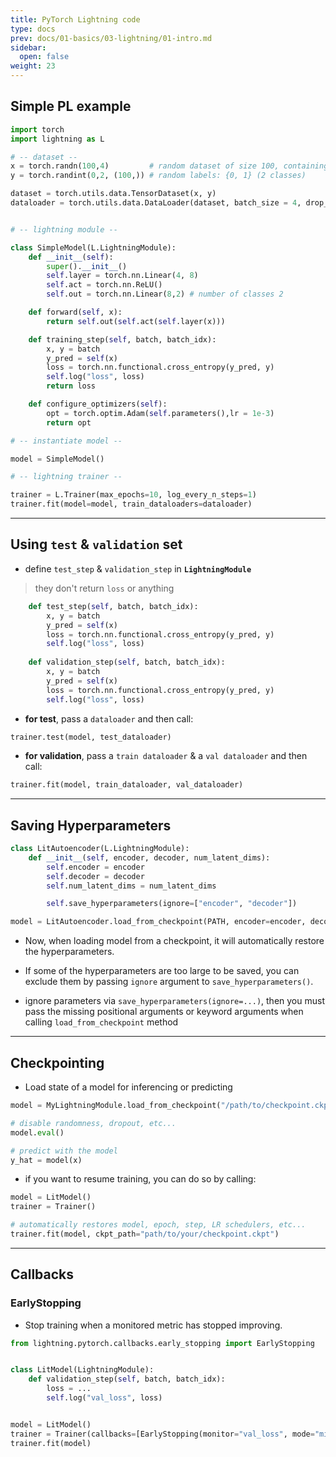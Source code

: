 ```yaml
---
title: PyTorch Lightning code
type: docs
prev: docs/01-basics/03-lightning/01-intro.md
sidebar:
  open: false
weight: 23
---
```


## Simple PL example

```python
import torch
import lightning as L

# -- dataset --
x = torch.randn(100,4)         # random dataset of size 100, containing 4 features
y = torch.randint(0,2, (100,)) # random labels: {0, 1} (2 classes)

dataset = torch.utils.data.TensorDataset(x, y)
dataloader = torch.utils.data.DataLoader(dataset, batch_size = 4, drop_last=True)


# -- lightning module --

class SimpleModel(L.LightningModule):
    def __init__(self):
        super().__init__()
        self.layer = torch.nn.Linear(4, 8)
        self.act = torch.nn.ReLU()
        self.out = torch.nn.Linear(8,2) # number of classes 2

    def forward(self, x):
        return self.out(self.act(self.layer(x))) 

    def training_step(self, batch, batch_idx):
        x, y = batch
        y_pred = self(x)
        loss = torch.nn.functional.cross_entropy(y_pred, y)
        self.log("loss", loss)
        return loss

    def configure_optimizers(self):
        opt = torch.optim.Adam(self.parameters(),lr = 1e-3)
        return opt

# -- instantiate model --

model = SimpleModel()

# -- lightning trainer --

trainer = L.Trainer(max_epochs=10, log_every_n_steps=1)
trainer.fit(model=model, train_dataloaders=dataloader)
```

---

## Using `test` & `validation` set

- define `test_step` & `validation_step` in **`LightningModule`**

> they don't return `loss` or anything

```python
    def test_step(self, batch, batch_idx):
        x, y = batch
        y_pred = self(x)
        loss = torch.nn.functional.cross_entropy(y_pred, y)
        self.log("loss", loss)
    
    def validation_step(self, batch, batch_idx):
        x, y = batch
        y_pred = self(x)
        loss = torch.nn.functional.cross_entropy(y_pred, y)
        self.log("loss", loss)
```

- **for test**, pass a `dataloader` and then call:
```python
trainer.test(model, test_dataloader)
```

- **for validation**, pass a `train dataloader` & a `val dataloader` and then call:
```python
trainer.fit(model, train_dataloader, val_dataloader)
```

---

## Saving Hyperparameters

```python
class LitAutoencoder(L.LightningModule):
    def __init__(self, encoder, decoder, num_latent_dims):
        self.encoder = encoder
        self.decoder = decoder
        self.num_latent_dims = num_latent_dims

        self.save_hyperparameters(ignore=["encoder", "decoder"])

model = LitAutoencoder.load_from_checkpoint(PATH, encoder=encoder, decoder=decoder)
```

- Now, when loading model from a checkpoint, it will automatically restore the hyperparameters.

- If some of the hyperparameters are too large to be saved, you can exclude them by passing `ignore` argument to `save_hyperparameters()`.

- ignore parameters via `save_hyperparameters(ignore=...)`, then you must pass the missing positional arguments or keyword arguments when calling `load_from_checkpoint` method

---

## Checkpointing

- Load state of a model for inferencing or predicting

```python
model = MyLightningModule.load_from_checkpoint("/path/to/checkpoint.ckpt")

# disable randomness, dropout, etc...
model.eval()

# predict with the model
y_hat = model(x)
```

- if you want to resume training, you can do so by calling:

```python
model = LitModel()
trainer = Trainer()

# automatically restores model, epoch, step, LR schedulers, etc...
trainer.fit(model, ckpt_path="path/to/your/checkpoint.ckpt")
```

---

## Callbacks

### EarlyStopping

- Stop training when a monitored metric has stopped improving.

```python
from lightning.pytorch.callbacks.early_stopping import EarlyStopping


class LitModel(LightningModule):
    def validation_step(self, batch, batch_idx):
        loss = ...
        self.log("val_loss", loss)


model = LitModel()
trainer = Trainer(callbacks=[EarlyStopping(monitor="val_loss", mode="min")])
trainer.fit(model)
```
